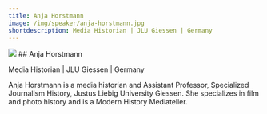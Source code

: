 ```yaml
---
title: Anja Horstmann
image: /img/speaker/anja-horstmann.jpg
shortdescription: Media Historian | JLU Giessen | Germany
---
```

<img src="/img/speaker/anja-horstmann.jpg">
## Anja Horstmann 

Media Historian | JLU Giessen | Germany

Anja Horstmann is a media historian and Assistant Professor, Specialized Journalism History, Justus Liebig University Giessen. She specializes in film and photo history and is a Modern History Mediateller.